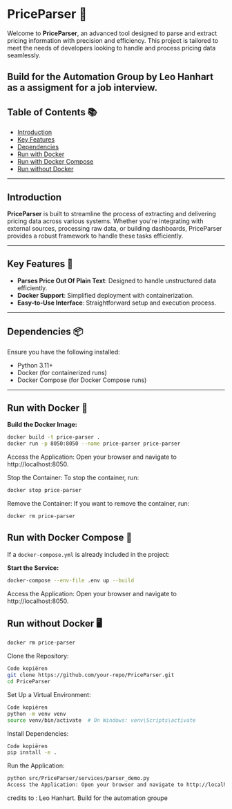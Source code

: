 # PriceParser 🚀

Welcome to **PriceParser**, an advanced tool designed to parse and extract pricing information with precision and efficiency. This project is tailored to meet the needs of developers looking to handle and process pricing data seamlessly.

Build for the Automation Group by Leo Hanhart as a assigment for a job interview.
---

## Table of Contents 📚


- [Introduction](#introduction)
- [Key Features](#key-features)
- [Dependencies](#dependencies)
- [Run with Docker](#run-with-docker-)
- [Run with Docker Compose](#run-with-docker-compose-)
- [Run without Docker](#run-without-docker-)

---


## Introduction

**PriceParser** is built to streamline the process of extracting and delivering pricing data across various systems. Whether you're integrating with external sources, processing raw data, or building dashboards, PriceParser provides a robust framework to handle these tasks efficiently.

---

## Key Features 🌟

- **Parses Price Out Of Plain Text**: Designed to handle unstructured data efficiently.
- **Docker Support**: Simplified deployment with containerization.
- **Easy-to-Use Interface**: Straightforward setup and execution process.

---

## Dependencies 📦

Ensure you have the following installed:

- Python 3.11+
- Docker (for containerized runs)
- Docker Compose (for Docker Compose runs)

---

## Run with Docker 🐳

**Build the Docker Image:**
```bash
docker build -t price-parser .
docker run -p 8050:8050 --name price-parser price-parser
```
Access the Application: Open your browser and navigate to http://localhost:8050.

Stop the Container: To stop the container, run:

```bash
docker stop price-parser
```

Remove the Container: If you want to remove the container, run:

```bash
docker rm price-parser
```

## Run with Docker Compose 🐳

If a `docker-compose.yml` is already included in the project:

**Start the Service:**
```bash
docker-compose --env-file .env up --build
```
Access the Application: Open your browser and navigate to http://localhost:8050.


## Run without Docker 🖥️
```bash
docker rm price-parser
```
Clone the Repository:

```bash
Code kopiëren
git clone https://github.com/your-repo/PriceParser.git
cd PriceParser
```
Set Up a Virtual Environment:

```bash
Code kopiëren
python -m venv venv
source venv/bin/activate  # On Windows: venv\Scripts\activate
```
Install Dependencies:

```bash
Code kopiëren
pip install -e .
```
Run the Application:

```bash
python src/PriceParser/services/parser_demo.py
Access the Application: Open your browser and navigate to http://localhost:8050.
```

credits to : Leo Hanhart.
Build for the automation groupe
